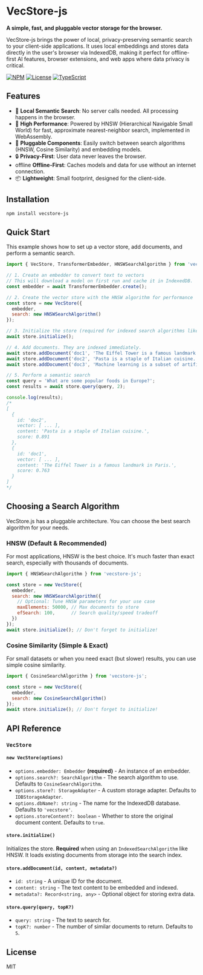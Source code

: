 # VecStore-js

**A simple, fast, and pluggable vector storage for the browser.**

VecStore-js brings the power of local, privacy-preserving semantic search to your client-side applications. It uses local embeddings and stores data directly in the user's browser via IndexedDB, making it perfect for offline-first AI features, browser extensions, and web apps where data privacy is critical.

[![NPM](https://img.shields.io/npm/v/vecstore-js)](https://www.npmjs.com/package/vecstore-js)
[![License](https://img.shields.io/npm/l/vecstore-js)](https://github.com/your-username/your-repo-name/blob/main/LICENSE)
[![TypeScript](https://img.shields.io/badge/written%20in-TypeScript-blue)](https://www.typescriptlang.org/)

## Features

-   🧠 **Local Semantic Search**: No server calls needed. All processing happens in the browser.
-   🚀 **High Performance**: Powered by HNSW (Hierarchical Navigable Small World) for fast, approximate nearest-neighbor search, implemented in WebAssembly.
-   🔌 **Pluggable Components**: Easily switch between search algorithms (HNSW, Cosine Similarity) and embedding models.
-   🔒 **Privacy-First**: User data never leaves the browser.
-    offline **Offline-First**: Caches models and data for use without an internet connection.
-   📦 **Lightweight**: Small footprint, designed for the client-side.

## Installation

```bash
npm install vecstore-js
```

## Quick Start

This example shows how to set up a vector store, add documents, and perform a semantic search.

```javascript
import { VecStore, TransformerEmbedder, HNSWSearchAlgorithm } from 'vecstore-js';

// 1. Create an embedder to convert text to vectors
// This will download a model on first run and cache it in IndexedDB.
const embedder = await TransformerEmbedder.create();

// 2. Create the vector store with the HNSW algorithm for performance
const store = new VecStore({ 
  embedder, 
  search: new HNSWSearchAlgorithm()
});

// 3. Initialize the store (required for indexed search algorithms like HNSW)
await store.initialize();

// 4. Add documents. They are indexed immediately.
await store.addDocument('doc1', 'The Eiffel Tower is a famous landmark in Paris.');
await store.addDocument('doc2', 'Pasta is a staple of Italian cuisine.');
await store.addDocument('doc3', 'Machine learning is a subset of artificial intelligence.');

// 5. Perform a semantic search
const query = 'What are some popular foods in Europe?';
const results = await store.query(query, 2);

console.log(results);
/*
[
  {
    id: 'doc2',
    vector: [ ... ],
    content: 'Pasta is a staple of Italian cuisine.',
    score: 0.891
  },
  {
    id: 'doc1',
    vector: [ ... ],
    content: 'The Eiffel Tower is a famous landmark in Paris.',
    score: 0.763
  }
]
*/
```

## Choosing a Search Algorithm

VecStore.js has a pluggable architecture. You can choose the best search algorithm for your needs.

### HNSW (Default & Recommended)

For most applications, HNSW is the best choice. It's much faster than exact search, especially with thousands of documents.

```javascript
import { HNSWSearchAlgorithm } from 'vecstore-js';

const store = new VecStore({ 
  embedder, 
  search: new HNSWSearchAlgorithm({
    // Optional: Tune HNSW parameters for your use case
    maxElements: 50000, // Max documents to store
    efSearch: 100,      // Search quality/speed tradeoff
  })
});
await store.initialize(); // Don't forget to initialize!
```

### Cosine Similarity (Simple & Exact)

For small datasets or when you need exact (but slower) results, you can use simple cosine similarity.

```javascript
import { CosineSearchAlgorithm } from 'vecstore-js';

const store = new VecStore({ 
  embedder, 
  search: new CosineSearchAlgorithm()
});
await store.initialize(); // Don't forget to initialize!
```

## API Reference

### `VecStore`

#### `new VecStore(options)`

-   `options.embedder: Embedder` **(required)** - An instance of an embedder.
-   `options.search?: SearchAlgorithm` - The search algorithm to use. Defaults to `CosineSearchAlgorithm`.
-   `options.store?: StorageAdapter` - A custom storage adapter. Defaults to `IDBStorageAdapter`.
-   `options.dbName?: string` - The name for the IndexedDB database. Defaults to `'vecstore'`.
-   `options.storeContent?: boolean` - Whether to store the original document content. Defaults to `true`.

#### `store.initialize()`

Initializes the store. **Required** when using an `IndexedSearchAlgorithm` like HNSW. It loads existing documents from storage into the search index.

#### `store.addDocument(id, content, metadata?)`

-   `id: string` - A unique ID for the document.
-   `content: string` - The text content to be embedded and indexed.
-   `metadata?: Record<string, any>` - Optional object for storing extra data.

#### `store.query(query, topK?)`

-   `query: string` - The text to search for.
-   `topK?: number` - The number of similar documents to return. Defaults to `5`.

## License

MIT
